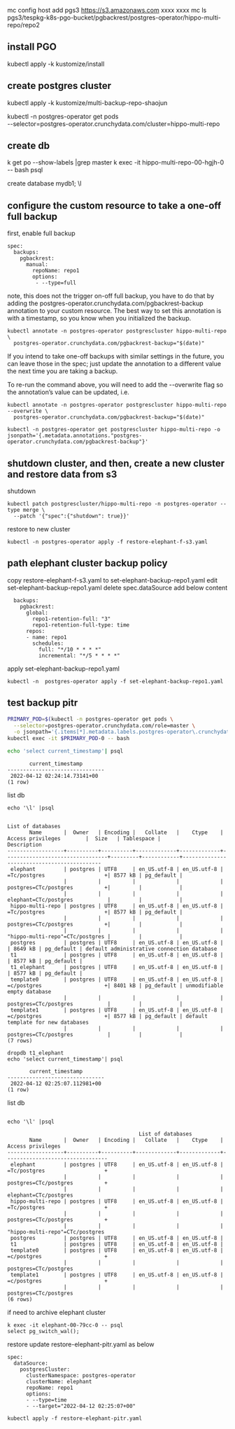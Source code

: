 mc config host add pgs3 https://s3.amazonaws.com  xxxx xxxx
mc ls pgs3/tespkg-k8s-pgo-bucket/pgbackrest/postgres-operator/hippo-multi-repo/repo2

## install PGO
kubectl apply -k kustomize/install


## create postgres cluster


kubectl apply -k kustomize/multi-backup-repo-shaojun

kubectl -n postgres-operator get pods \
  --selector=postgres-operator.crunchydata.com/cluster=hippo-multi-repo 


## create db
k get po --show-labels |grep master
k exec -it hippo-multi-repo-00-hgjh-0 -- bash
psql

create database mydb1;
\l


## configure the custom resource to take a one-off full backup
first, enable full backup
```
spec:
  backups:
    pgbackrest:
      manual:
        repoName: repo1
        options:
         - --type=full
```
note, this does not the trigger on-off full backup,
you have to do that by adding the postgres-operator.crunchydata.com/pgbackrest-backup annotation to your custom resource. The best way to set this annotation is with a timestamp, so you know when you initialized the backup.
```
kubectl annotate -n postgres-operator postgrescluster hippo-multi-repo \
  postgres-operator.crunchydata.com/pgbackrest-backup="$(date)"
```

If you intend to take one-off backups with similar settings in the future, you can leave those in the spec; just update the annotation to a different value the next time you are taking a backup.

To re-run the command above, you will need to add the --overwrite flag so the annotation’s value can be updated, i.e.

```
kubectl annotate -n postgres-operator postgrescluster hippo-multi-repo --overwrite \
  postgres-operator.crunchydata.com/pgbackrest-backup="$(date)"

kubectl -n postgres-operator get postgrescluster hippo-multi-repo -o jsonpath='{.metadata.annotations."postgres-operator.crunchydata.com/pgbackrest-backup"}'
```
## shutdown cluster, and then, create a new cluster and restore data from s3

shutdown
```
kubectl patch postgrescluster/hippo-multi-repo -n postgres-operator --type merge \
  --patch '{"spec":{"shutdown": true}}'
```

restore to new cluster

```
kubectl -n postgres-operator apply -f restore-elephant-f-s3.yaml
```

## path elephant cluster backup policy
copy restore-elephant-f-s3.yaml to set-elephant-backup-repo1.yaml
edit set-elephant-backup-repo1.yaml
delete spec.dataSource
add below content
```
  backups:
    pgbackrest:
      global:
        repo1-retention-full: "3"
        repo1-retention-full-type: time
      repos:
      - name: repo1
        schedules:
          full: "*/10 * * * *"
          incremental: "*/5 * * * *"
```
apply set-elephant-backup-repo1.yaml

```
kubectl -n  postgres-operator apply -f set-elephant-backup-repo1.yaml
```
## test backup pitr

```sh
PRIMARY_POD=$(kubectl -n postgres-operator get pods \
  --selector=postgres-operator.crunchydata.com/role=master \
  -o jsonpath='{.items[*].metadata.labels.postgres-operator\.crunchydata\.com/instance}') && echo $PRIMARY_POD
kubectl exec -it $PRIMARY_POD-0 -- bash

echo 'select current_timestamp'| psql
```

```
       current_timestamp
-------------------------------
 2022-04-12 02:24:14.73141+00
(1 row)

```

list db
```
echo '\l' |psql
```

```
                                                                            List of databases
       Name       |  Owner   | Encoding |   Collate   |    Ctype    |        Access privileges        |  Size   | Tablespace |                Description
------------------+----------+----------+-------------+-------------+---------------------------------+---------+------------+--------------------------------------------
 elephant         | postgres | UTF8     | en_US.utf-8 | en_US.utf-8 | =Tc/postgres                   +| 8577 kB | pg_default |
                  |          |          |             |             | postgres=CTc/postgres          +|         |            |
                  |          |          |             |             | elephant=CTc/postgres           |         |            |
 hippo-multi-repo | postgres | UTF8     | en_US.utf-8 | en_US.utf-8 | =Tc/postgres                   +| 8577 kB | pg_default |
                  |          |          |             |             | postgres=CTc/postgres          +|         |            |
                  |          |          |             |             | "hippo-multi-repo"=CTc/postgres |         |            |
 postgres         | postgres | UTF8     | en_US.utf-8 | en_US.utf-8 |                                 | 8649 kB | pg_default | default administrative connection database
 t1               | postgres | UTF8     | en_US.utf-8 | en_US.utf-8 |                                 | 8577 kB | pg_default |
 t1_elephant      | postgres | UTF8     | en_US.utf-8 | en_US.utf-8 |                                 | 8577 kB | pg_default |
 template0        | postgres | UTF8     | en_US.utf-8 | en_US.utf-8 | =c/postgres                    +| 8401 kB | pg_default | unmodifiable empty database
                  |          |          |             |             | postgres=CTc/postgres           |         |            |
 template1        | postgres | UTF8     | en_US.utf-8 | en_US.utf-8 | =c/postgres                    +| 8577 kB | pg_default | default template for new databases
                  |          |          |             |             | postgres=CTc/postgres           |         |            |
(7 rows)
```

```
dropdb t1_elephant
echo 'select current_timestamp'| psql
```

```
       current_timestamp
-------------------------------
 2022-04-12 02:25:07.112981+00
(1 row)
```

list db
```

echo '\l' |psql
```

```
                                          List of databases
       Name       |  Owner   | Encoding |   Collate   |    Ctype    |        Access privileges
------------------+----------+----------+-------------+-------------+---------------------------------
 elephant         | postgres | UTF8     | en_US.utf-8 | en_US.utf-8 | =Tc/postgres                   +
                  |          |          |             |             | postgres=CTc/postgres          +
                  |          |          |             |             | elephant=CTc/postgres
 hippo-multi-repo | postgres | UTF8     | en_US.utf-8 | en_US.utf-8 | =Tc/postgres                   +
                  |          |          |             |             | postgres=CTc/postgres          +
                  |          |          |             |             | "hippo-multi-repo"=CTc/postgres
 postgres         | postgres | UTF8     | en_US.utf-8 | en_US.utf-8 |
 t1               | postgres | UTF8     | en_US.utf-8 | en_US.utf-8 |
 template0        | postgres | UTF8     | en_US.utf-8 | en_US.utf-8 | =c/postgres                    +
                  |          |          |             |             | postgres=CTc/postgres
 template1        | postgres | UTF8     | en_US.utf-8 | en_US.utf-8 | =c/postgres                    +
                  |          |          |             |             | postgres=CTc/postgres
(6 rows)
```

if need to archive elephant cluster
```
k exec -it elephant-00-79cc-0 -- psql
select pg_switch_wal();
```

restore
update restore-elephant-pitr.yaml as below
```
spec:
  dataSource:
    postgresCluster:
      clusterNamespace: postgres-operator
      clusterName: elephant
      repoName: repo1
      options: 
      - --type=time 
      - --target="2022-04-12 02:25:07+00" 
```
```
kubectl apply -f restore-elephant-pitr.yaml
```